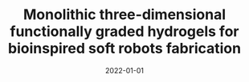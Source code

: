---
title: "Monolithic three-dimensional functionally graded hydrogels for bioinspired soft robots fabrication"
collection: publications
permalink: /publication/2022-01-01-Monolithic-three-dimensional-functionally-graded-hydrogels-for-bioinspired-soft-robots-fabrication
date: 2022-01-01
venue: 'Soft Robotics'
link: 'https://doi.org/10.1089/soro.2020.0137'
citation: ' Marco Piazzoni,  Elisa Piccoli,  Lorenzo Migliorini,  <b>Edoardo Milana</b>,  Federica Iberite,  Lorenzo Vannozzi,  Leonardo Ricotti,  Irini Gerges,  Paolo Milani,  Claudia Marano,  Cristina Lenardi,  Tommaso Santaniello, &quot;Monolithic three-dimensional functionally graded hydrogels for bioinspired soft robots fabrication.&quot; <i>Soft Robotics</i>, 2022.'
---